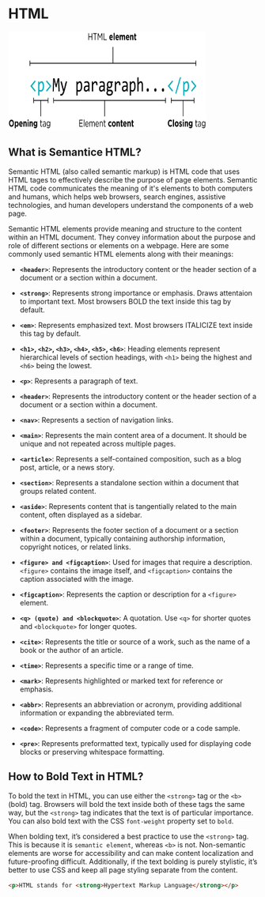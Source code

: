 # HTML
<img src="https://github.com/sajib-mandal/30-Days-HTML-CSS-Learning-Path/blob/main/images/html_element.png" alt="HTML element" height="200" width="400">

## What is Semantice HTML?
Semantic HTML (also called semantic markup) is HTML code that uses HTML tages to effectively describe the purpose of page elements. Semantic HTML code communicates the meaning of it's elements to both computers and humans, which helps web browsers, search engines, assistive technologies, and human developers understand the components of a web page.

Semantic HTML elements provide meaning and structure to the content within an HTML document. They convey information about the purpose and role of different sections or elements on a webpage. Here are some commonly used semantic HTML elements along with their meanings:

- **`<header>`**: Represents the introductory content or the header section of a document or a section within a document.

- **`<strong>`**: Represents strong importance or emphasis. Draws attentaion to important text. Most browsers BOLD the text inside this tag by default.
- **`<em>`**: Represents emphasized text. Most browsers ITALICIZE text inside this tag by default.
- **`<h1>`, `<h2>`, `<h3>`, `<h4>`, `<h5>`, `<h6>`**: Heading elements represent hierarchical levels of section headings, with `<h1>` being the highest and `<h6>` being the lowest.
- **`<p>`**: Represents a paragraph of text.

- **`<header>`**: Represents the introductory content or the header section of a document or a section within a document.

- **`<nav>`**: Represents a section of navigation links.

- **`<main>`**: Represents the main content area of a document. It should be unique and not repeated across multiple pages.

- **`<article>`**: Represents a self-contained composition, such as a blog post, article, or a news story.

- **`<section>`**: Represents a standalone section within a document that groups related content.

- **`<aside>`**: Represents content that is tangentially related to the main content, often displayed as a sidebar.

- **`<footer>`**: Represents the footer section of a document or a section within a document, typically containing authorship information, copyright notices, or related links.

- **`<figure> and <figcaption>`**: Used for images that require a description. `<figure>` contains the image itself, and `<figcaption>` contains the caption associated with the image.

- **`<figcaption>`**: Represents the caption or description for a `<figure>` element.

- **`<q> (quote) and <blockquote>`**: A quotation. Use `<q>` for shorter quotes and `<blockquote>` for longer quotes.

- **`<cite>`**: Represents the title or source of a work, such as the name of a book or the author of an article.

- **`<time>`**: Represents a specific time or a range of time.

- **`<mark>`**: Represents highlighted or marked text for reference or emphasis.

- **`<abbr>`**: Represents an abbreviation or acronym, providing additional information or expanding the abbreviated term.

- **`<code>`**: Represents a fragment of computer code or a code sample.

- **`<pre>`**: Represents preformatted text, typically used for displaying code blocks or preserving whitespace formatting.


## How to Bold Text in HTML?
To bold the text in HTML, you can use either the `<strong>` tag or the `<b>` (bold) tag. Browsers will bold the text inside both of these tags the same way, but the `<strong>` tag indicates that the text is of particular importance. You can also bold text with the CSS `font-weight` property set to `bold`.

When bolding text, it’s considered a best practice to use the `<strong>` tag. This is because it is `semantic element`, whereas `<b>` is not. Non-semantic elements are worse for accessibility and can make content localization and future-proofing difficult. Additionally, if the text bolding is purely stylistic, it’s better to use CSS and keep all page styling separate from the content.

```html
<p>HTML stands for <strong>Hypertext Markup Language</strong></p>
```
